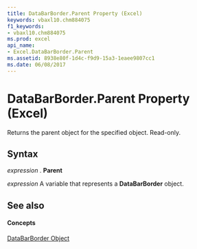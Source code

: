 ```yaml
---
title: DataBarBorder.Parent Property (Excel)
keywords: vbaxl10.chm884075
f1_keywords:
- vbaxl10.chm884075
ms.prod: excel
api_name:
- Excel.DataBarBorder.Parent
ms.assetid: 8938e80f-1d4c-f9d9-15a3-1eaee9807cc1
ms.date: 06/08/2017
---
```



# DataBarBorder.Parent Property (Excel)

Returns the parent object for the specified object. Read-only.


## Syntax

 _expression_ . **Parent**

 _expression_ A variable that represents a **DataBarBorder** object.


## See also


#### Concepts


[DataBarBorder Object](databarborder-object-excel.md)

